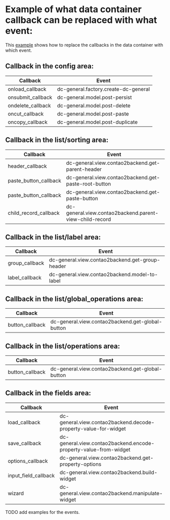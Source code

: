 Example of what data container callback can be replaced with what event:
========================================================================
This [example][example-2] shows how to replace the callbacks in the data container with which event.


Callback in the config area:
----------------------------
| Callback | Event |
| -------- | ----- |
| onload_callback | dc-general.factory.create-dc-general  |
| onsubmit_callback | dc-general.model.post-persist  |
| ondelete_callback | dc-general.model.post-delete  |
| oncut_callback | dc-general.model.post-paste  |
| oncopy_callback | dc-general.model.post-duplicate  |

Callback in the list/sorting area:
----------------------------
| Callback | Event |
| -------- | ----- |
| header_callback | dc-general.view.contao2backend.get-parent-header  |
| paste_button_callback | dc-general.view.contao2backend.get-paste-root-button  |
| paste_button_callback | dc-general.view.contao2backend.get-paste-button  |
| child_record_callback | dc-general.view.contao2backend.parent-view-child-record  |

Callback in the list/label area:
----------------------------
| Callback | Event |
| -------- | ----- |
| group_callback | dc-general.view.contao2backend.get-group-header  |
| label_callback | dc-general.view.contao2backend.model-to-label  |

Callback in the list/global_operations area:
----------------------------
| Callback | Event |
| -------- | ----- |
| button_callback | dc-general.view.contao2backend.get-global-button  |

Callback in the list/operations area:
----------------------------
| Callback | Event |
| -------- | ----- |
| button_callback | dc-general.view.contao2backend.get-global-button  |

Callback in the fields area:
----------------------------
| Callback | Event |
| -------- | ----- |
| load_callback | dc-general.view.contao2backend.decode-property-value-for-widget  |
| save_callback | dc-general.view.contao2backend.encode-property-value-from-widget  |
| options_callback | dc-general.view.contao2backend.get-property-options  |
| input_field_callback | dc-general.view.contao2backend.build-widget  |
| wizard | dc-general.view.contao2backend.manipulate-widget  |


TODO add examples for the events.






[example-2]: https://github.com/contao-community-alliance/dc-general-example/blob/master/example/example-1/example-2.md
